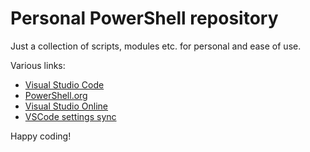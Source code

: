 # Personal PowerShell repository

Just a collection of scripts, modules etc. for personal and ease of use.

Various links:

* [Visual Studio Code](https://code.visualstudio.com)
* [PowerShell.org](https://powershell.org)
* [Visual Studio Online](https://mbsj.visualstudio.com)
* [VSCode settings sync](https://gist.github.com/mbsj/7ae7575b6572fbd6fb0a5649fd95c1c6)

Happy coding!